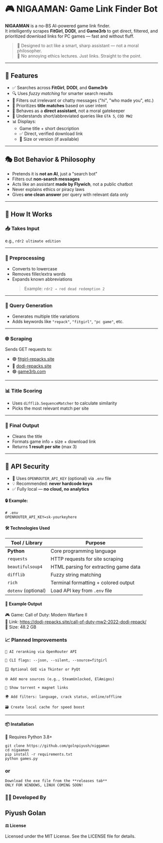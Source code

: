 # 🎮 NIGAAMAN: Game Link Finder Bot

**NIGAAMAN** is a no-BS AI-powered game link finder.  
It intelligently scrapes **FitGirl**, **DODI**, and **Game3rb** to get direct, filtered, and prioritized download links for PC games — fast and without fluff.

> 🧠 Designed to act like a smart, sharp assistant — not a moral philosopher.  
> 🛑 No annoying ethics lectures. Just links. Straight to the point.

---

## 🚀 Features

- ✅ Searches across **FitGirl**, **DODI**, and **Game3rb**
- 🔍 Uses *fuzzy matching* for smarter search results
- 🤫 Filters out irrelevant or chatty messages ("hi", "who made you", etc.)
- 🎯 Prioritizes **title matches** based on user intent
- 💬 Behaves as a **direct assistant**, not a moral gatekeeper
- 🧠 Understands short/abbreviated queries like `GTA 5`, `COD MW2`
- 📊 Displays:
  - Game title + short description  
  - ✅ Direct, verified download link  
  - 💾 Size or version (if available)

---

## 🎭 Bot Behavior & Philosophy

- Pretends it is **not an AI**, just a "search bot"
- Filters out **non-search messages**
- Acts like an assistant **made by Flywich**, not a public chatbot
- Never explains ethics or piracy laws
- Gives **one clean answer** per query with relevant data only

---
## 🧩 How It Works

### 📥 Takes Input

e.g., `rdr2 ultimate edition`

---

### 🧹 Preprocessing

- Converts to lowercase  
- Removes filler/extra words  
- Expands known abbreviations  
  > Example: `rdr2 → red dead redemption 2`

---

### 🧠 Query Generation

- Generates multiple title variations  
- Adds keywords like `"repack"`, `"fitgirl"`, `"pc game"`, etc.

---

### 🌐 Scraping

Sends GET requests to:

- 🟣 [fitgirl-repacks.site](https://fitgirl-repacks.site)  
- 🔵 [dodi-repacks.site](https://dodi-repacks.site)  
- 🟢 [game3rb.com](https://game3rb.com)

---

### 📊 Title Scoring

- Uses `difflib.SequenceMatcher` to calculate similarity  
- Picks the most relevant match per site

---

### 🧾 Final Output

- Cleans the title  
- Formats game info + size + download link  
- Returns **1 result per site** (max 3)

---

## 🔐 API Security

- 🔑 Uses `OPENROUTER_API_KEY` (optional) via `.env` file  
- 💡 Recommended: **never hardcode keys**  
- ✅ Fully local — **no cloud, no analytics**

#### 🔒 Example:

```env
# .env
OPENROUTER_API_KEY=sk-yourkeyhere

``` 
#### 🛠️ Technologies Used

| Tool / Library      | Purpose                               |
| ------------------- | ------------------------------------- |
| **Python**          | Core programming language             |
| `requests`          | HTTP requests for site scraping       |
| `beautifulsoup4`    | HTML parsing for extracting game data |
| `difflib`           | Fuzzy string matching                 |
| `rich`              | Terminal formatting + colored output  |
| `dotenv` (optional) | Load API key from `.env` file         |


#### 🧪 Example Output
🎮 Game: Call of Duty: Modern Warfare II  
🔗 Link: https://dodi-repacks.site/call-of-duty-mw2-2022-dodi-repack/  
💾 Size: 48.2 GB


### 📈 Planned Improvements

```
🧠 AI reranking via OpenRouter API

🔧 CLI flags: --json, --silent, --source=fitgirl

🪟 Optional GUI via Tkinter or PyQt

🌐 Add more sources (e.g., SteamUnlocked, ElAmigos)

🧲 Show torrent + magnet links

🌍 Add filters: language, crack status, online/offline

🗃️ Create local cache for speed boost
```
----------

#### 📦 Installation
🐍 Requires Python 3.8+
```
git clone https://github.com/golnpiyush/niggaman
cd nigaaman
pip install -r requirements.txt
python games.py
```
### or
```
Download the exe file from the **releases tab**
ONLY FOR WINDOWS, LINUX COMING SOON!
```
### 🧑‍💻 Developed By
Piyush Golan
-------
#### ⚖️ License
Licensed under the MIT License.
See the LICENSE file for details.
